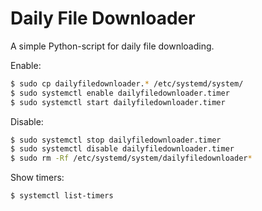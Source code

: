 Daily File Downloader
=====================

A simple Python-script for daily file downloading.


Enable:

```bash
$ sudo cp dailyfiledownloader.* /etc/systemd/system/
$ sudo systemctl enable dailyfiledownloader.timer
$ sudo systemctl start dailyfiledownloader.timer
```

Disable:

```bash
$ sudo systemctl stop dailyfiledownloader.timer
$ sudo systemctl disable dailyfiledownloader.timer
$ sudo rm -Rf /etc/systemd/system/dailyfiledownloader*
```
Show timers:

```bash
$ systemctl list-timers
```
